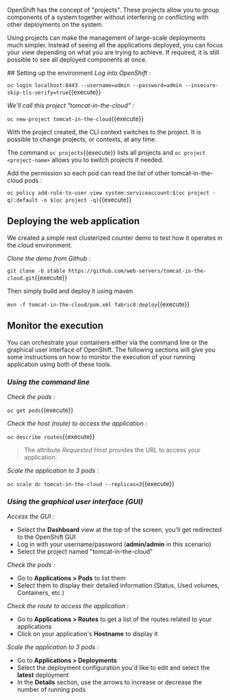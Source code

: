 OpenShift has the concept of "projects". These projects allow you to group components of a system together without interfering or conflicting with other deployments on the system.

Using projects can make the management of large-scale deployments much simpler. Instead of seeing all the applications deployed, you can focus your view depending on what you are trying to achieve. If required, it is still possible to see all deployed components at once.

## Setting up the environment
*Log into OpenShift :*

`oc login localhost:8443 --username=admin --password=admin --insecure-skip-tls-verify=true`{{execute}}

*We'll call this project "tomcat-in-the-cloud" :*

`oc new-project tomcat-in-the-cloud`{{execute}}

With the project created, the CLI context switches to the project. It is possible to change projects, or contexts, at any time.

The command `oc projects`{{execute}} lists all projects and `oc project <project-name>` allows you to switch projects if needed.

Add the permission so each pod can read the list of other tomcat-in-the-cloud pods :

`oc policy add-role-to-user view system:serviceaccount:$(oc project -q):default -n $(oc project -q)`{{execute}}

## Deploying the web application
We created a simple rest clusterized counter demo to test how it operates in the cloud environment.

*Clone the demo from Github :*

`git clone -b stable https://github.com/web-servers/tomcat-in-the-cloud.git`{{execute}}

Then simply build and deploy it using maven

`mvn -f tomcat-in-the-cloud/pom.xml fabric8:deploy`{{execute}}

## Monitor the execution
You can orchestrate your containers either via the command line or the graphical user interface
of OpenShift. The following sections will give you some instructions on how to monitor the execution
of your running application using both of these tools.

### *Using the command line*
*Check the pods :*

`oc get pods`{{execute}}

*Check the host (route) to access the application :*

`oc describe routes`{{execute}}

> The attribute *Requested Host* provides the URL to access your application.

*Scale the application to 3 pods :*

`oc scale dc tomcat-in-the-cloud --replicas=3`{{execute}}

### *Using the graphical user interface (GUI)*
*Access the GUI :*
- Select the **Dashboard** view at the top of the screen, you'll get redirected to the OpenShift GUI
- Log in with your username/password (**admin/admin** in this scenario)
- Select the project named "tomcat-in-the-cloud"

*Check the pods :*
- Go to **Applications > Pods** to list them
- Select them to display their detailed information (Status, Used volumes, Containers, etc.)

*Check the route to access the application :*
- Go to **Applications > Routes** to get a list of the routes related to your applications
- Click on your application's **Hostname** to display it

*Scale the application to 3 pods :*
- Go to **Applications > Deployments**
- Select the deployment configuration you'd like to edit and select the **latest** deployment
- In the **Details** section, use the arrows to increase or decrease the number of running pods
